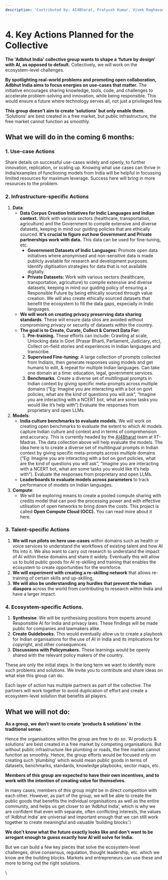 ```yaml
---
description: 'Contributed by: AI4Bharat, Pratyush Kumar, Vivek Raghavan, People+AI Team'
---
```


# 4. Key Actions Planned for the Collective

**The 'Adbhut India' collective group wants to shape a ‘future by design’ with AI, as opposed to default.** Collectively, we will work on the ecosystem-level challenges.&#x20;

**By spotlighting real-world problems and promoting open collaboration, Adbhut India aims to focus energies on use-cases that matter.** The initiative encourages sharing knowledge, tools, code, and challenges to accelerate problem-solving and innovation, while being responsible. This would ensure a future where technology serves all, not just a privileged few. &#x20;

**This group doesn’t aim to create ‘solutions’ but only enable them.** ‘Solutions’ are best created in a free market, but public infrastructure, the free market cannot function as smoothly.



## What we will do in the coming 6 months:

### **1. Use-case Actions**

Share details on successful use-cases widely and openly, to further innovation, replication, or scaling up. Knowing what use cases can thrive in India/examples of functioning models from India will be helpful in focussing limited resources for maximum leverage. Success here will bring in more resources to the problem.

### **2. Infrastructure-specific Actions**&#x20;

1. **Data**:
   * **Data Corpus Creation Initiatives for Indic Languages and Indian context.** Work with various sectors (healthcare, transportation, agriculture) and the Government to compile extensive and diverse datasets, keeping in mind our guiding policies that are ethically sourced. **It's crucial to figure out how Government and Private partnerships work with data.** This data can be used for fine-tuning, etc.&#x20;
     * **Government Datasets of Indic Languages:** Promote open data initiatives where anonymised and non-sensitive data is made publicly available for research and development purposes. Identify digitisation strategies for data that is not available digitally.&#x20;
     * **Private Datasets:**  Work with various sectors (healthcare, transportation, agriculture) to compile extensive and diverse datasets, keeping in mind our guiding policy of ensuring a Responsible Future by being ethically sourced through value creation. We will also create ethically sourced datasets that benefit the ecosystem to fill the data gaps, especially in Indic languages.&#x20;
   * **We will work on creating privacy preserving data sharing standards**. These will ensure data silos are avoided without compromising privacy or security of datasets within the country.
   * **The goal is to Create, Curate, Collect & Correct Data For:**
     1. **Pre-training.** These efforts can include: Crawling at scale, Unlocking data in Govt (Prasar Bharti, Parliament, Judiciary, etc),  Collect on-field stories and experiences in Indian languages and transcribe.
     2. **Supervised Fine-tuning:** A large collection of prompts collected from Indians, then generate responses using models and get humans to edit, & repeat for multiple Indian languages. Can take one domain at a time: education, legal, government services.
     3. **Benchmarks**. Create a diverse set of multilingual prompts in Indian context by giving specific meta-prompts across multiple domains (“Eg: Imagine you are interacting with a bot on govt policies, what are the kind of questions you will ask”, “Imagine you are interacting with a NCERT bot, what are some tasks you would like it’s help with”) Evaluate the responses from proprietary and open LLMs.&#x20;
2. **Models**:&#x20;
   * **India culture benchmarks to evaluate models.** We will work on creating open benchmarks to evaluate the extent to which AI models capture Indian culture and context and in terms of comprehension and accuracy. This is currently headed by the [AI4Bharat](https://ai4bharat.iitm.ac.in/) team at IIT-Madras. The data collection above will help evaluate the models. The idea here is to create a diverse set of multilingual prompts in Indian context by giving specific meta-prompts across multiple domains (“Eg: Imagine you are interacting with a bot on govt policies, what are the kind of questions you will ask”, “Imagine you are interacting with a NCERT bot, what are some tasks you would like it’s help with”). Evaluate the responses from proprietary and open LLMs.
   * **Leaderboards to evaluate models across parameters** to track performance of models on Indian languages.
3. **Compute**:&#x20;
   * We will be exploring means to create a pooled compute sharing with credits model that can pool the processing power and with effective utilisation of open networks to bring down the costs. This project is called **Open Compute Cloud (OCC).** You can read more about it here.



### **3. Talent-specific Actions**

1. **We will run pilots on hero use-cases** within domains such as health or voice services to understand the workflows of existing talent and how AI fits into it. We also want to carry out research to understand the impact of AI within these domains and share it widely. Eventually this will allow us to build public goods for AI re-skilling and training that enables the ecosystem to create opportunities for the workforce.
2. **We will experiment with creating a re-skilling network** that allows re-training of certain skills and up-skilling,
3. **We will also be understanding any hurdles that prevent the Indian diaspora** across the world from contributing to research within India and have a larger impact.



### **4. Ecosystem-specific Actions.**&#x20;

1. **Synthesise**. We will be synthesising positions from experts around Responsible AI for India and privacy laws. These findings will be made public for companies and lawmakers alike.&#x20;
2. **Create Guidebooks.** This would eventually allow us to create a playbook for Indian organisations for the use of AI in India and its implications for copyright, and other consequences.
3. **Discussions with Policymakers.** These learnings would be openly shared with the relevant policy makers of the country.&#x20;

These are only the initial steps. In the long term we want to identify more such problems and solutions. We invite you to contribute and share ideas on what else this group can do.

Each layer of action has multiple partners as part of the collective. The partners will work together to avoid duplication of effort and create a ecosystem-level solution that benefits all players.



## What we will not do:

**As a group, we don’t want to create ‘products & solutions’ in the traditional sense.**

Hence the organisations within the group are free to do so. ‘AI products & solutions’ are best created in a free market by competing organisations. But without public infrastructure like plumbing or roads, the free market cannot function as smoothly. Hence, the group efforts would be focused only on creating such ‘plumbing’ which would mean public goods in terms of datasets, benchmarks, standards, knowledge playbooks, sector maps, etc.



**Members of this group are expected to have their own incentives, and to work with the intention of creating value for themselves.**&#x20;

In many cases, members of this group might be in direct competition with each other. However, as part of the group, we will be able to create the public goods that benefits the individual organisations as well as the entire community, and helps us get closer to an ‘Adbhut India’, which is why we are confident that even with separate, often conflicting interests, the values of ‘Adbhut India’ are universal and important enough that we can still work together to create meaningful and valuable ‘building blocks’.\


**We don't know what the future exactly looks like and don't want to be arrogant enough to guess exactly how AI will solve for India.**&#x20;

But we can build a few key pieces that solve the ecosystem-level challenges, drive consensus, regulation, thought leadership, etc. which we know are the building blocks. Markets and entrepreneurs can use these and more to bring out the right solutions.

\
